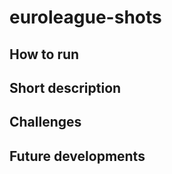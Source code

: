 # euroleague-shots

## How to run ## 

## Short description ## 
## Challenges ##
## Future developments ##
